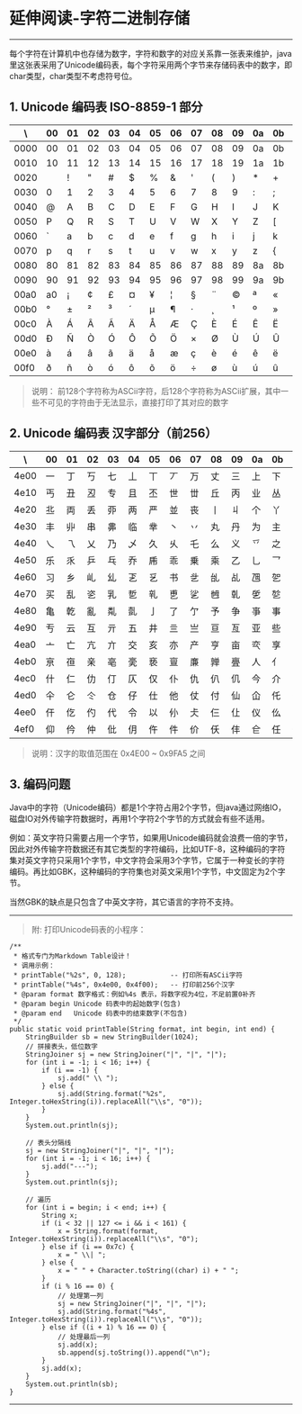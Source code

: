# 延伸阅读-字符二进制存储

---

每个字符在计算机中也存储为数字，字符和数字的对应关系靠一张表来维护，java里这张表采用了Unicode编码表，每个字符采用两个字节来存储码表中的数字，即char类型，char类型不考虑符号位。

## 1. Unicode 编码表 ISO-8859-1 部分

| \ |00|01|02|03|04|05|06|07|08|09|0a|0b|0c|0d|0e|0f|
|---|---|---|---|---|---|---|---|---|---|---|---|---|---|---|---|---|
|0000|00|01|02|03|04|05|06|07|08|09|0a|0b|0c|0d|0e|0f|
|0010|10|11|12|13|14|15|16|17|18|19|1a|1b|1c|1d|1e|1f|
|0020|   | ! | " | # | $ | % | & | ' | ( | ) | * | + | , | - | . | / |
|0030| 0 | 1 | 2 | 3 | 4 | 5 | 6 | 7 | 8 | 9 | : | ; | < | = | > | ? |
|0040| @ | A | B | C | D | E | F | G | H | I | J | K | L | M | N | O |
|0050| P | Q | R | S | T | U | V | W | X | Y | Z | [ | \ | ] | ^ | _ |
|0060| ` | a | b | c | d | e | f | g | h | i | j | k | l | m | n | o |
|0070| p | q | r | s | t | u | v | w | x | y | z | { | \| | } | \~ |7f|
|0080|80|81|82|83|84|85|86|87|88|89|8a|8b|8c|8d|8e|8f|
|0090|90|91|92|93|94|95|96|97|98|99|9a|9b|9c|9d|9e|9f|
|00a0|a0| ¡ | ¢ | £ | ¤ | ¥ | ¦ | § | ¨ | © | ª | « | ¬ | ­ | ® | ¯ |
|00b0| ° | ± | ² | ³ | ´ | µ | ¶ | · | ¸ | ¹ | º | » | ¼ | ½ | ¾ | ¿ |
|00c0| À | Á | Â | Ã | Ä | Å | Æ | Ç | È | É | Ê | Ë | Ì | Í | Î | Ï |
|00d0| Ð | Ñ | Ò | Ó | Ô | Õ | Ö | × | Ø | Ù | Ú | Û | Ü | Ý | Þ | ß |
|00e0| à | á | â | ã | ä | å | æ | ç | è | é | ê | ë | ì | í | î | ï |
|00f0| ð | ñ | ò | ó | ô | õ | ö | ÷ | ø | ù | ú | û | ü | ý | þ | ÿ |

> 说明： 前128个字符称为ASCii字符，后128个字符称为ASCii扩展，其中一些不可见的字符由于无法显示，直接打印了其对应的数字


## 2. Unicode 编码表 汉字部分（前256）
| \ |00|01|02|03|04|05|06|07|08|09|0a|0b|0c|0d|0e|0f|
|---|---|---|---|---|---|---|---|---|---|---|---|---|---|---|---|---|
|4e00| 一 | 丁 | 丂 | 七 | 丄 | 丅 | 丆 | 万 | 丈 | 三 | 上 | 下 | 丌 | 不 | 与 | 丏 |
|4e10| 丐 | 丑 | 丒 | 专 | 且 | 丕 | 世 | 丗 | 丘 | 丙 | 业 | 丛 | 东 | 丝 | 丞 | 丟 |
|4e20| 丠 | 両 | 丢 | 丣 | 两 | 严 | 並 | 丧 | 丨 | 丩 | 个 | 丫 | 丬 | 中 | 丮 | 丯 |
|4e30| 丰 | 丱 | 串 | 丳 | 临 | 丵 | 丶 | 丷 | 丸 | 丹 | 为 | 主 | 丼 | 丽 | 举 | 丿 |
|4e40| 乀 | 乁 | 乂 | 乃 | 乄 | 久 | 乆 | 乇 | 么 | 义 | 乊 | 之 | 乌 | 乍 | 乎 | 乏 |
|4e50| 乐 | 乑 | 乒 | 乓 | 乔 | 乕 | 乖 | 乗 | 乘 | 乙 | 乚 | 乛 | 乜 | 九 | 乞 | 也 |
|4e60| 习 | 乡 | 乢 | 乣 | 乤 | 乥 | 书 | 乧 | 乨 | 乩 | 乪 | 乫 | 乬 | 乭 | 乮 | 乯 |
|4e70| 买 | 乱 | 乲 | 乳 | 乴 | 乵 | 乶 | 乷 | 乸 | 乹 | 乺 | 乻 | 乼 | 乽 | 乾 | 乿 |
|4e80| 亀 | 亁 | 亂 | 亃 | 亄 | 亅 | 了 | 亇 | 予 | 争 | 亊 | 事 | 二 | 亍 | 于 | 亏 |
|4e90| 亐 | 云 | 互 | 亓 | 五 | 井 | 亖 | 亗 | 亘 | 亙 | 亚 | 些 | 亜 | 亝 | 亞 | 亟 |
|4ea0| 亠 | 亡 | 亢 | 亣 | 交 | 亥 | 亦 | 产 | 亨 | 亩 | 亪 | 享 | 京 | 亭 | 亮 | 亯 |
|4eb0| 亰 | 亱 | 亲 | 亳 | 亴 | 亵 | 亶 | 亷 | 亸 | 亹 | 人 | 亻 | 亼 | 亽 | 亾 | 亿 |
|4ec0| 什 | 仁 | 仂 | 仃 | 仄 | 仅 | 仆 | 仇 | 仈 | 仉 | 今 | 介 | 仌 | 仍 | 从 | 仏 |
|4ed0| 仐 | 仑 | 仒 | 仓 | 仔 | 仕 | 他 | 仗 | 付 | 仙 | 仚 | 仛 | 仜 | 仝 | 仞 | 仟 |
|4ee0| 仠 | 仡 | 仢 | 代 | 令 | 以 | 仦 | 仧 | 仨 | 仩 | 仪 | 仫 | 们 | 仭 | 仮 | 仯 |
|4ef0| 仰 | 仱 | 仲 | 仳 | 仴 | 仵 | 件 | 价 | 仸 | 仹 | 仺 | 任 | 仼 | 份 | 仾 | 仿 |

> 说明：汉字的取值范围在 0x4E00 ~ 0x9FA5 之间


## 3. 编码问题

Java中的字符（Unicode编码）都是1个字符占用2个字节，但java通过网络IO，磁盘IO对外传输字符数据时，再用1个字符2个字节的方式就会有些不适用。

例如：英文字符只需要占用一个字节，如果用Unicode编码就会浪费一倍的字节，因此对外传输字符数据还有其它类型的字符编码，比如UTF-8，这种编码的字符集对英文字符只采用1个字节，中文字符会采用3个字节，它属于一种变长的字符编码。再比如GBK，这种编码的字符集也对英文采用1个字节，中文固定为2个字节。

当然GBK的缺点是只包含了中英文字符，其它语言的字符不支持。

***

> 附: 打印Unicode码表的小程序：

```
/**
 * 格式专门为Markdown Table设计！
 * 调用示例：
 * printTable("%2s", 0, 128);           -- 打印所有ASCii字符
 * printTable("%4s", 0x4e00, 0x4f00);   -- 打印前256个汉字
 * @param format 数字格式：例如%4s 表示，将数字视为4位，不足前置0补齐
 * @param begin Unicode 码表中的起始数字(包含)
 * @param end   Unicode 码表中的结束数字(不包含)
 */
public static void printTable(String format, int begin, int end) {
    StringBuilder sb = new StringBuilder(1024);
    // 拼接表头，低位数字
    StringJoiner sj = new StringJoiner("|", "|", "|");
    for (int i = -1; i < 16; i++) {
        if (i == -1) {
            sj.add(" \\ ");
        } else {
            sj.add(String.format("%2s", Integer.toHexString(i)).replaceAll("\\s", "0"));
        }
    }
    System.out.println(sj);

    // 表头分隔线
    sj = new StringJoiner("|", "|", "|");
    for (int i = -1; i < 16; i++) {
        sj.add("---");
    }
    System.out.println(sj);

    // 遍历
    for (int i = begin; i < end; i++) {
        String x;
        if (i < 32 || 127 <= i && i < 161) {
            x = String.format(format, Integer.toHexString(i)).replaceAll("\\s", "0");
        } else if (i == 0x7c) {
            x = " \\| ";
        } else {
            x = " " + Character.toString((char) i) + " ";
        }
        if (i % 16 == 0) {
            // 处理第一列
            sj = new StringJoiner("|", "|", "|");
            sj.add(String.format("%4s", Integer.toHexString(i)).replaceAll("\\s", "0"));
        } else if ((i + 1) % 16 == 0) {
            // 处理最后一列
            sj.add(x);
            sb.append(sj.toString()).append("\n");
        }
        sj.add(x);
    }
    System.out.println(sb);
}
```

---



